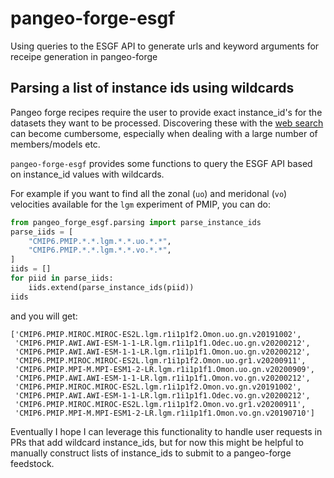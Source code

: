 # pangeo-forge-esgf
Using queries to the ESGF API to generate urls and keyword arguments for receipe generation in pangeo-forge


## Parsing a list of instance ids using wildcards
Pangeo forge recipes require the user to provide exact instance_id's for the datasets they want to be processed. Discovering these with the [web search](https://esgf-node.llnl.gov/search/cmip6/) can become cumbersome, especially when dealing with a large number of members/models etc.

`pangeo-forge-esgf` provides some functions to query the ESGF API based on instance_id values with wildcards.

For example if you want to find all the zonal (`uo`) and meridonal (`vo`) velocities available for the `lgm` experiment of PMIP, you can do:

```python
from pangeo_forge_esgf.parsing import parse_instance_ids
parse_iids = [
    "CMIP6.PMIP.*.*.lgm.*.*.uo.*.*",
    "CMIP6.PMIP.*.*.lgm.*.*.vo.*.*",
]
iids = []
for piid in parse_iids:
    iids.extend(parse_instance_ids(piid))
iids
```

and you will get:
```
['CMIP6.PMIP.MIROC.MIROC-ES2L.lgm.r1i1p1f2.Omon.uo.gn.v20191002',
 'CMIP6.PMIP.AWI.AWI-ESM-1-1-LR.lgm.r1i1p1f1.Odec.uo.gn.v20200212',
 'CMIP6.PMIP.AWI.AWI-ESM-1-1-LR.lgm.r1i1p1f1.Omon.uo.gn.v20200212',
 'CMIP6.PMIP.MIROC.MIROC-ES2L.lgm.r1i1p1f2.Omon.uo.gr1.v20200911',
 'CMIP6.PMIP.MPI-M.MPI-ESM1-2-LR.lgm.r1i1p1f1.Omon.uo.gn.v20200909',
 'CMIP6.PMIP.AWI.AWI-ESM-1-1-LR.lgm.r1i1p1f1.Omon.vo.gn.v20200212',
 'CMIP6.PMIP.MIROC.MIROC-ES2L.lgm.r1i1p1f2.Omon.vo.gn.v20191002',
 'CMIP6.PMIP.AWI.AWI-ESM-1-1-LR.lgm.r1i1p1f1.Odec.vo.gn.v20200212',
 'CMIP6.PMIP.MIROC.MIROC-ES2L.lgm.r1i1p1f2.Omon.vo.gr1.v20200911',
 'CMIP6.PMIP.MPI-M.MPI-ESM1-2-LR.lgm.r1i1p1f1.Omon.vo.gn.v20190710']
```

Eventually I hope I can leverage this functionality to handle user requests in PRs that add wildcard instance_ids, but for now this might be helpful to manually construct lists of instance_ids to submit to a pangeo-forge feedstock.
